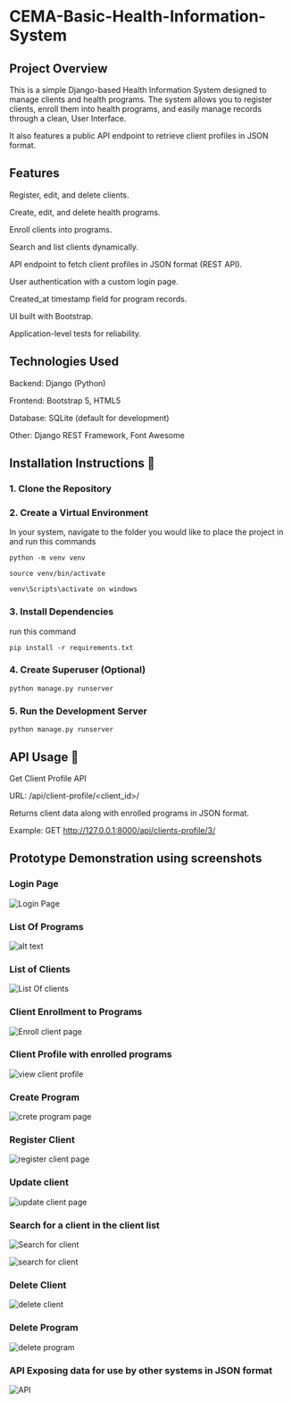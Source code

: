 # CEMA-Basic-Health-Information-System

## Project Overview

This is a simple Django-based Health Information System designed to manage clients and health programs.
The system allows you to register clients, enroll them into health programs, and easily manage records through a clean, User Interface.

It also features a public API endpoint to retrieve client profiles in JSON format.

## Features

Register, edit, and delete clients.

Create, edit, and delete health programs.

Enroll clients into programs.

Search and list clients dynamically.

API endpoint to fetch client profiles in JSON format (REST API).

User authentication with a custom login page.

Created_at timestamp field for program records.

UI built with Bootstrap.

Application-level tests for reliability.

## Technologies Used

Backend: Django (Python)

Frontend: Bootstrap 5, HTML5

Database: SQLite (default for development)

Other: Django REST Framework, Font Awesome

## Installation Instructions 🚀

### 1. Clone the Repository

### 2. Create a Virtual Environment
   In your system, navigate to the folder you would like to place the project in and run this commands
   
    python -m venv venv

    source venv/bin/activate  

    venv\Scripts\activate on windows

### 3. Install Dependencies
   run this command

    pip install -r requirements.txt

### 4. Create Superuser (Optional)
    python manage.py runserver

### 5. Run the Development Server
    python manage.py runserver

## API Usage 📡

Get Client Profile API

URL: /api/client-profile/<client_id>/

Returns client data along with enrolled programs in JSON format.

Example:
GET http://127.0.0.1:8000/api/clients-profile/3/

## Prototype Demonstration using screenshots

### Login Page

![Login Page](Demo/image-4.png)

### List Of Programs

![alt text](Demo/image.png)

### List of Clients

![List Of clients](Demo/image-1.png)

### Client Enrollment to Programs

![Enroll client page](Demo/image-8.png)

### Client Profile with enrolled programs

![view client profile](Demo/image-3.png)

### Create Program

![crete program page](Demo/image-5.png)

### Register Client

![register client page](Demo/image-6.png) 

### Update client

![update client page](Demo/image-7.png)

### Search for a client in the client list

![Search for client](Demo/image-9.png)

![search for client](Demo/image-10.png)

### Delete Client

![delete client](Demo/image-11.png)

### Delete Program

![delete program](Demo/image-12.png)

### API Exposing data for use by other systems in JSON format

![API](Demo/image-13.png)
